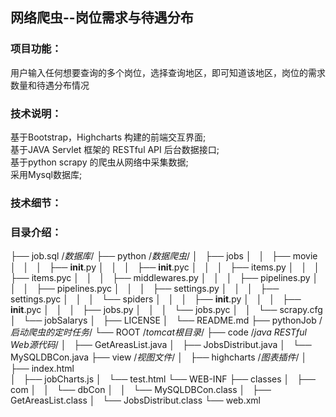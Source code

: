 ## 网络爬虫--岗位需求与待遇分布

### 项目功能：
用户输入任何想要查询的多个岗位，选择查询地区，即可知道该地区，岗位的需求数量和待遇分布情况

### 技术说明：
基于Bootstrap，Highcharts 构建的前端交互界面;<br>
基于JAVA Servlet 框架的 RESTful API  后台数据接口;<br>
基于python scrapy 的爬虫从网络中采集数据;<br>
采用Mysql数据库;<br>


### 技术细节：


### 目录介绍：

├── job.sql /*数据库*/
├── python /*数据爬虫*/
│   ├── jobs
│   │   ├── movie
│   │   │   ├── __init__.py
│   │   │   ├── __init__.pyc
│   │   │   ├── items.py
│   │   │   ├── items.pyc
│   │   │   ├── middlewares.py
│   │   │   ├── pipelines.py
│   │   │   ├── pipelines.pyc
│   │   │   ├── settings.py
│   │   │   ├── settings.pyc
│   │   │   └── spiders
│   │   │       ├── __init__.py
│   │   │       ├── __init__.pyc
│   │   │       ├── jobs.py
│   │   │       └── jobs.pyc
│   │   └── scrapy.cfg
│   └── jobSalarys
│       ├── LICENSE
│       └── README.md
├── pythonJob /*启动爬虫的定时任务*/
└── ROOT /*tomcat根目录*/
    ├── code /*java RESTful Web源代码*/
    │   ├── GetAreasList.java
    │   ├── JobsDistribut.java
    │   └── MySQLDBCon.java
    ├── view /*视图文件*/
    │   ├── highcharts /*图表插件*/
    │   ├── index.html  
    │   ├── jobCharts.js
    │   └── test.html
    └── WEB-INF
        ├── classes
        │   ├── com
        │   │   └── dbCon
        │   │       └── MySQLDBCon.class
        │   ├── GetAreasList.class
        │   └── JobsDistribut.class
        └── web.xml




